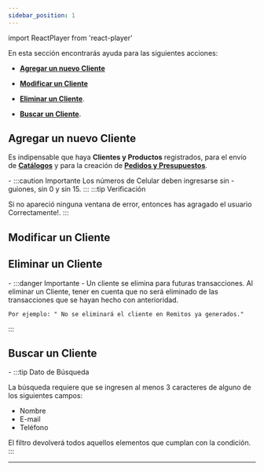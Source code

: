 ```yaml
---
sidebar_position: 1
---
```

import ReactPlayer from 'react-player'

En esta sección encontrarás ayuda para las siguientes acciones:

- **[Agregar un nuevo Cliente](./Cliente.md/#agregar-un-nuevo-cliente)**

- **[Modificar un Cliente](./Cliente.md/#modificar-un-cliente)**

- **[Eliminar un Cliente](./Cliente.md/#eliminar-un-cliente)**.

- **[Buscar un Cliente](./Cliente.md/#buscar-un-cliente)**.


## Agregar un nuevo Cliente
 
 Es indipensable que haya **Clientes y Productos** registrados, para el envío de **[Catálogos](./Catalogos.md)** y para la creación de **[Pedidos y Presupuestos](./Pedidos.md)**.

<ReactPlayer controls url='https://youtu.be/arVNePK0BNY'/>
-
:::caution Importante
Los números de Celular deben ingresarse sin - guiones, sin 0 y sin 15.
:::
:::tip Verificación

Si no apareció ninguna ventana de error, entonces has agragado el usuario Correctamente!.
:::
## Modificar un Cliente

<ReactPlayer controls url='https://youtu.be/fXJvDqjENZI'/>

## Eliminar un Cliente

 <ReactPlayer controls url='https://youtu.be/-kpeyjpO66c'/> 
-
:::danger Importante - Un cliente se elimina para futuras transacciones.
Al eliminar un Cliente, tener en cuenta que no será eliminado de las transacciones que se hayan hecho con 
anterioridad.

```
Por ejemplo: " No se eliminará el cliente en Remitos ya generados."
```
:::

## Buscar un Cliente

<ReactPlayer controls url='https://youtu.be/M7nnxKK_szU'/>
-
:::tip Dato de Búsqueda

La búsqueda requiere que se ingresen al menos 3 caracteres de alguno de los siguientes campos:
- Nombre
- E-mail
- Teléfono

El filtro devolverá todos aquellos elementos que cumplan con la condición.
:::

---